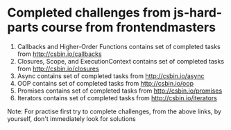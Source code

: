 # Completed challenges from js-hard-parts course from frontendmasters


1. Callbacks and Higher-Order Functions contains set of completed tasks from http://csbin.io/callbacks
2. Closures, Scope, and ExecutionContext contains set of completed tasks from http://csbin.io/closures
3. Async contains set of completed tasks from http://csbin.io/async
4. OOP contains set of completed tasks from http://csbin.io/oop
5. Promises contains set of completed tasks from http://csbin.io/promises
6. Iterators contains set of completed tasks from http://csbin.io/iterators


Note: For practise first try to complete challenges, from the above links, by yourself, don't immediately look for solutions  
